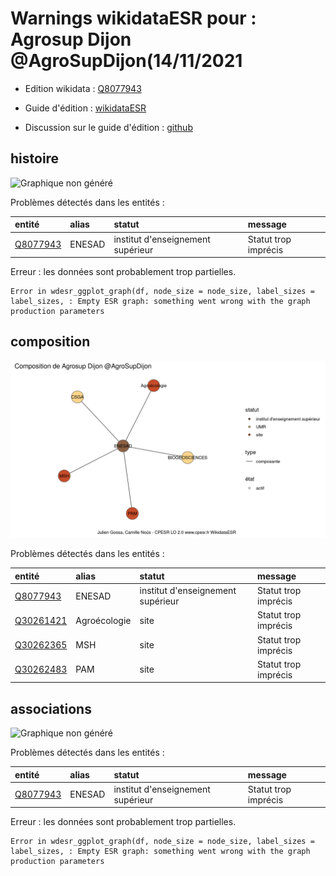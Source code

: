 Warnings wikidataESR pour : Agrosup Dijon @AgroSupDijon(14/11/2021
================

- Edition wikidata : [Q8077943](https://www.wikidata.org/wiki/Q8077943)
- Guide d'édition : [wikidataESR](https://github.com/cpesr/wikidataESR/)

- Discussion sur le guide d'édition : [github](https://github.com/cpesr/wikidataESR/issues)



## histoire 

![Graphique non généré](Q8077943-histoire.png) 

Problèmes détectés dans les entités :

|entité                                             |alias  |statut                            |message              |
|:--------------------------------------------------|:------|:---------------------------------|:--------------------|
|[Q8077943](https://www.wikidata.org/wiki/Q8077943) |ENESAD |institut d'enseignement supérieur |Statut trop imprécis |

 


Erreur : les données sont probablement trop partielles.
```
Error in wdesr_ggplot_graph(df, node_size = node_size, label_sizes = label_sizes, : Empty ESR graph: something went wrong with the graph production parameters

``` 



## composition 

![Graphique non généré](Q8077943-composition.png) 

Problèmes détectés dans les entités :

|entité                                               |alias        |statut                            |message              |
|:----------------------------------------------------|:------------|:---------------------------------|:--------------------|
|[Q8077943](https://www.wikidata.org/wiki/Q8077943)   |ENESAD       |institut d'enseignement supérieur |Statut trop imprécis |
|[Q30261421](https://www.wikidata.org/wiki/Q30261421) |Agroécologie |site                              |Statut trop imprécis |
|[Q30262365](https://www.wikidata.org/wiki/Q30262365) |MSH          |site                              |Statut trop imprécis |
|[Q30262483](https://www.wikidata.org/wiki/Q30262483) |PAM          |site                              |Statut trop imprécis |

 



## associations 

![Graphique non généré](Q8077943-associations.png) 

Problèmes détectés dans les entités :

|entité                                             |alias  |statut                            |message              |
|:--------------------------------------------------|:------|:---------------------------------|:--------------------|
|[Q8077943](https://www.wikidata.org/wiki/Q8077943) |ENESAD |institut d'enseignement supérieur |Statut trop imprécis |

 


Erreur : les données sont probablement trop partielles.
```
Error in wdesr_ggplot_graph(df, node_size = node_size, label_sizes = label_sizes, : Empty ESR graph: something went wrong with the graph production parameters

``` 


